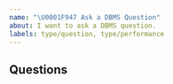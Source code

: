 ```yaml
---
name: "\U0001F947 Ask a DBMS Question"
about: I want to ask a DBMS question.
labels: type/question, type/performance
---
```


## Questions

<!-- Paste the output of DBMS Any Questions -->
